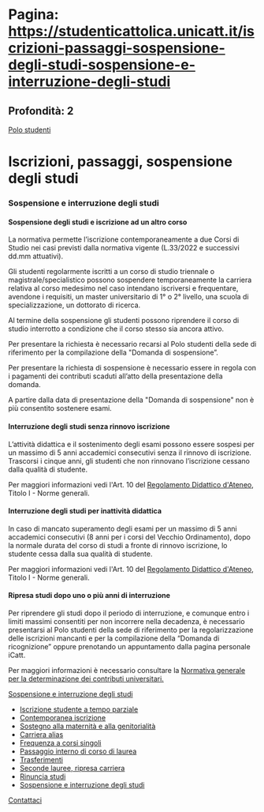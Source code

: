 # Pagina: https://studenticattolica.unicatt.it/iscrizioni-passaggi-sospensione-degli-studi-sospensione-e-interruzione-degli-studi

## Profondità: 2

[Polo studenti](home-polo-studenti)



# Iscrizioni, passaggi, sospensione degli studi

### Sospensione e interruzione degli studi

#### Sospensione degli studi e iscrizione ad un altro corso

La normativa permette l’iscrizione contemporaneamente a due Corsi di Studio nei casi previsti dalla normativa vigente (L.33/2022 e successivi dd.mm attuativi).

Gli studenti regolarmente iscritti a un corso di studio triennale o magistrale/specialistico possono sospendere temporaneamente la carriera relativa al corso medesimo nel caso intendano iscriversi e frequentare, avendone i requisiti, un master universitario di 1° o 2° livello, una scuola di specializzazione, un dottorato di ricerca.

Al termine della sospensione gli studenti possono riprendere il corso di studio interrotto a condizione che il corso stesso sia ancora attivo.

Per presentare la richiesta è necessario recarsi al Polo studenti della sede di riferimento per la compilazione della "Domanda di sospensione”.

Per presentare la richiesta di sospensione è necessario essere in regola con i pagamenti dei contributi scaduti all’atto della presentazione della domanda.

A partire dalla data di presentazione della "Domanda di sospensione" non è più consentito sostenere esami.

#### Interruzione degli studi senza rinnovo iscrizione

L’attività didattica e il sostenimento degli esami possono essere sospesi per un massimo di 5 anni accademici consecutivi senza il rinnovo di iscrizione. Trascorsi i cinque anni, gli studenti che non rinnovano l’iscrizione cessano dalla qualità di studente.

Per maggiori informazioni vedi l'Art. 10 del [Regolamento Didattico d'Ateneo](https://www.unicatt.it/ateneo/universita-cattolica/regolamenti.html#accordion-f83282a6ec-item-980f44bb02), Titolo I - Norme generali.

#### Interruzione degli studi per inattività didattica

In caso di mancato superamento degli esami per un massimo di 5 anni accademici consecutivi (8 anni per i corsi del Vecchio Ordinamento), dopo la normale durata del corso di studi a fronte di rinnovo iscrizione, lo studente cessa dalla sua qualità di studente.

Per maggiori informazioni vedi l'Art. 10 del [Regolamento Didattico d'Ateneo](https://www.unicatt.it/ateneo/universita-cattolica/regolamenti.html#accordion-f83282a6ec-item-980f44bb02), Titolo I - Norme generali.

#### Ripresa studi dopo uno o più anni di interruzione

Per riprendere gli studi dopo il periodo di interruzione, e comunque entro i limiti massimi consentiti per non incorrere nella decadenza, è necessario presentarsi al Polo studenti della sede di riferimento per la regolarizzazione delle iscrizioni mancanti e per la compilazione della “Domanda di ricognizione” oppure prenotando un appuntamento dalla pagina personale iCatt.

Per maggiori informazioni è necessario consultare la [Normativa generale per la determinazione dei contributi universitari.](https://www.unicatt.it/ammissione/costi-e-opportunita/quanto-costa-studiare-in-cattolica.html)

[Sospensione e interruzione degli studi](#submenu__wrapper "Sospensione e interruzione degli studi")

* [Iscrizione studente a tempo parziale](iscrizioni-passaggi-sospensione-degli-studi-iscrizione-studente-a-tempo-parziale "Iscrizione studente a tempo parziale")
* [Contemporanea iscrizione](iscrizioni-passaggi-sospensione-degli-studi-contemporanea-iscrizione "Contemporanea iscrizione")
* [Sostegno alla maternità e alla genitorialità](iscrizioni-passaggi-sospensione-degli-studi-sostegno-alla-maternita-e-alla-genitorialita "Sostegno alla maternità e alla genitorialità")
* [Carriera alias](iscrizioni-passaggi-sospensione-degli-studi-carriera-alias "Carriera alias")
* [Frequenza a corsi singoli](iscrizioni-passaggi-sospensione-degli-studi-frequenza-a-corsi-singoli "Frequenza a corsi singoli")
* [Passaggio interno di corso di laurea](iscrizioni-passaggi-sospensione-degli-studi-passaggio-interno-di-corso-di-laurea "Passaggio interno di corso di laurea")
* [Trasferimenti](iscrizioni-passaggi-sospensione-degli-studi-trasferimenti "Trasferimenti")
* [Seconde lauree, ripresa carriera](iscrizioni-passaggi-sospensione-degli-studi-seconde-lauree-ripresa-carriera "Seconde lauree, ripresa carriera")
* [Rinuncia studi](iscrizioni-passaggi-sospensione-degli-studi-rinuncia-studi "Rinuncia studi")
* [Sospensione e interruzione degli studi](iscrizioni-passaggi-sospensione-degli-studi-sospensione-e-interruzione-degli-studi "Sospensione e interruzione degli studi")

[Contattaci](home-contatti "Contattaci")
